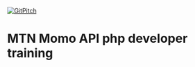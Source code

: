 [![GitPitch](https://gitpitch.com/assets/badge.svg)](https://gitpitch.com/sparkplug/momo-php-developer-training-slides/master?grs=github)

# MTN Momo API php developer training
